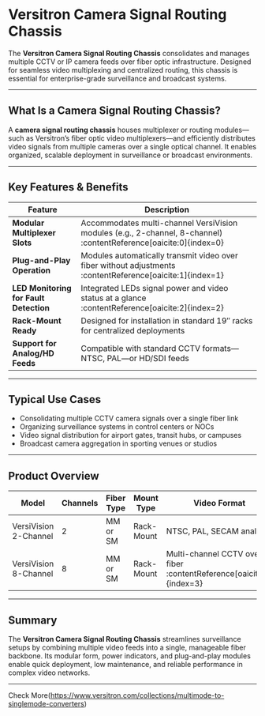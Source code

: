 # Versitron Camera Signal Routing Chassis

The **Versitron Camera Signal Routing Chassis** consolidates and manages multiple CCTV or IP camera feeds over fiber optic infrastructure. Designed for seamless video multiplexing and centralized routing, this chassis is essential for enterprise-grade surveillance and broadcast systems.

---

##  What Is a Camera Signal Routing Chassis?

A **camera signal routing chassis** houses multiplexer or routing modules—such as Versitron’s fiber optic video multiplexers—and efficiently distributes video signals from multiple cameras over a single optical channel. It enables organized, scalable deployment in surveillance or broadcast environments.

---

##  Key Features & Benefits

| Feature                             | Description                                                                 |
|-------------------------------------|-----------------------------------------------------------------------------|
| **Modular Multiplexer Slots**       | Accommodates multi-channel VersiVision modules (e.g., 2-channel, 8-channel) :contentReference[oaicite:0]{index=0} |
| **Plug-and-Play Operation**        | Modules automatically transmit video over fiber without adjustments :contentReference[oaicite:1]{index=1} |
| **LED Monitoring for Fault Detection** | Integrated LEDs signal power and video status at a glance :contentReference[oaicite:2]{index=2} |
| **Rack-Mount Ready**               | Designed for installation in standard 19″ racks for centralized deployments |
| **Support for Analog/HD Feeds**    | Compatible with standard CCTV formats—NTSC, PAL—or HD/SDI feeds |

---

##  Typical Use Cases

- Consolidating multiple CCTV camera signals over a single fiber link  
- Organizing surveillance systems in control centers or NOCs  
- Video signal distribution for airport gates, transit hubs, or campuses  
- Broadcast camera aggregation in sporting venues or studios  

---

##  Product Overview

| Model               | Channels | Fiber Type       | Mount Type      | Video Format             |
|---------------------|----------|------------------|------------------|--------------------------|
| VersiVision 2-Channel | 2      | MM or SM         | Rack-Mount      | NTSC, PAL, SECAM analog  |
| VersiVision 8-Channel | 8      | MM or SM         | Rack-Mount      | Multi-channel CCTV over fiber :contentReference[oaicite:3]{index=3} |

---

##  Summary

The **Versitron Camera Signal Routing Chassis** streamlines surveillance setups by combining multiple video feeds into a single, manageable fiber backbone. Its modular form, power indicators, and plug-and-play modules enable quick deployment, low maintenance, and reliable performance in complex video networks.

---

Check More(https://www.versitron.com/collections/multimode-to-singlemode-converters)
